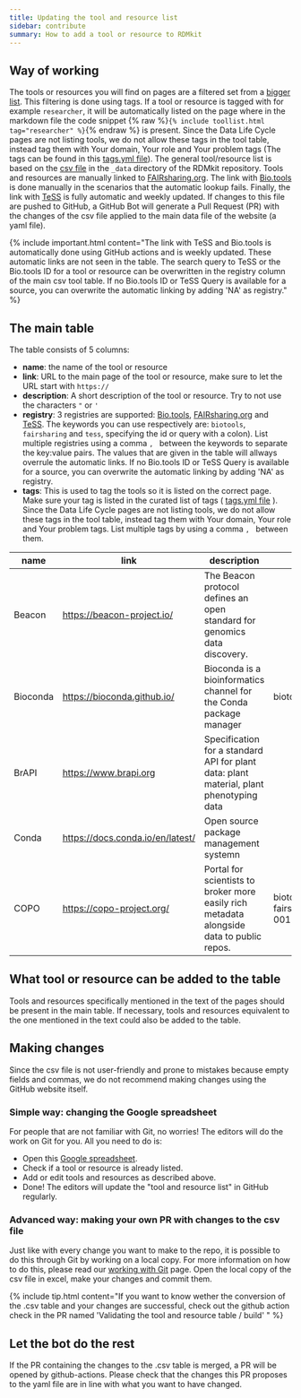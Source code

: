 ```yaml
---
title: Updating the tool and resource list
sidebar: contribute
summary: How to add a tool or resource to RDMkit
---
```


## Way of working

The tools or resources you will find on pages are a filtered set from a [bigger list](all_tools_and_resources). This filtering is done using tags. If a tool or resource is tagged with for example `researcher`, it will be automatically listed on the page where in the markdown file the code snippet {% raw %}`{% include toollist.html tag="researcher" %}`{% endraw %} is present. Since the Data Life Cycle pages are not listing tools, we do not allow these tags in the tool table, instead tag them with Your domain, Your role and Your problem tags (The tags can be found in this [tags.yml file](https://github.com/elixir-europe/rdmkit/blob/master/_data/tags.yml)). The general tool/resource list is based on the [csv file](https://github.com/elixir-europe/rdmkit/blob/master/_data/main_tool_and_resource_list.csv) in the `_data` directory of the RDMkit repository. Tools and resources are manually linked to [FAIRsharing.org](https://fairsharing.org/). The link with [Bio.tools](https://bio.tools) is done manually in the scenarios that the automatic lookup fails. Finally, the link with [TeSS](https://tess.elixir-europe.org/) is fully automatic and weekly updated. If changes to this file are pushed to GitHub, a GitHub Bot will generate a Pull Request (PR) with the changes of the csv file applied to the main data file of the website (a yaml file).

{% include important.html content="The link with TeSS and Bio.tools is automatically done using GitHub actions and is weekly updated. These automatic links are not seen in the table. The search query to TeSS or the Bio.tools ID for a tool or resource can be overwritten in the registry column of the main csv tool table. If no Bio.tools ID or TeSS Query is available for a source, you can overwrite the automatic linking by adding 'NA' as registry." %}

## The main table


The table consists of 5 columns:
- **name**: the name of the tool or resource
- **link**: URL to the main page of the tool or resource, make sure to let the URL start with `https://`
- **description**: A short description of the tool or resource. Try to not use the characters `"` or `'` 
- **registry**: 3 registries are supported: [Bio.tools](https://bio.tools), [FAIRsharing.org](https://fairsharing.org/) and [TeSS](https://tess.elixir-europe.org/). The keywords you can use respectively are: `biotools`, `fairsharing` and `tess`, specifying the id or query with a colon). List multiple registries using a comma `, ` between the keywords to separate the key:value pairs. The values that are given in the table will allways overrule the automatic links. If no Bio.tools ID or TeSS Query is available for a source, you can overwrite the automatic linking by adding 'NA' as registry.
- **tags**: This is used to tag the tools so it is listed on the correct page. Make sure your tag is listed in the curated list of tags ( [tags.yml file](https://github.com/elixir-europe/rdmkit/blob/master/_data/tags.yml) ). Since the Data Life Cycle pages are not listing tools, we do not allow these tags in the tool table, instead tag them with Your domain, Your role and Your problem tags. List multiple tags by using a comma `, ` between them.

| name     | link                             | description                                                                               | registry                                    | tags                                             |
|----------|----------------------------------|-------------------------------------------------------------------------------------------|---------------------------------------------|--------------------------------------------------|
| Beacon   | https://beacon-project.io/       | The Beacon protocol defines an open standard for genomics data discovery.                 |                                             | researcher, data manager, IT support, human data |
| Bioconda | https://bioconda.github.io/      | Bioconda is a bioinformatics channel for the Conda package manager                        | biotools:bioconda                           | IT support, data analysis                        |
| BrAPI    | https://www.brapi.org            | Specification for a standard API for plant data: plant material, plant phenotyping data   |                                             | IT support, plants                               |
| Conda    | https://docs.conda.io/en/latest/ | Open source package management systemn                                                    |                                             | IT support, data analysis                        |
| COPO     | https://copo-project.org/        | Portal for scientists to broker more easily rich metadata alongside data to public repos. | biotools:copo, fairsharing:biodbcore-001247 | metadata, researcher, plants                     |


## What tool or resource can be added to the table
Tools and resources specifically mentioned in the text of the pages should be present in the main table. If necessary, tools and resources equivalent to the one mentioned in the text could also be added to the table.

## Making changes

Since the csv file is not user-friendly and prone to mistakes because empty fields and commas, we do not recommend making changes using the GitHub website itself. 

### Simple way: changing the Google spreadsheet

For people that are not familiar with Git, no worries! The editors will do the work on Git for you. All you need to do is:
- Open this [Google spreadsheet](https://docs.google.com/spreadsheets/d/16RESor_qQ_ygI0lQYHR23kbZJUobOWZUbOwhJbLptDE/edit?usp=sharing).
- Check if a tool or resource is already listed.
- Add or edit tools and resources as described above.
- Done! The editors will update the "tool and resource list" in GitHub regularly.

### Advanced way: making your own PR with changes to the csv file

Just like with every change you want to make to the repo, it is possible to do this through Git by working on a local copy. For more information on how to do this, please read our [working with Git](working_with_git) page. Open the local copy of the csv file in excel, make your changes and commit them.

{% include tip.html content="If you want to know wether the conversion of the .csv table and your changes are successful, check out the github action check in the PR named 'Validating the tool and resource table / build' " %}


## Let the bot do the rest
If the PR containing the changes to the .csv table is merged, a PR will be opened by github-actions. Please check that the changes this PR proposes to the yaml file are in line with what you want to have changed.
